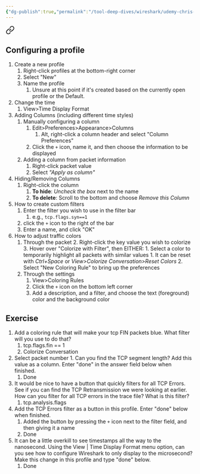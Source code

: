 ```yaml
---
{"dg-publish":true,"permalink":"/tool-deep-dives/wireshark/udemy-chris-greer/s3-configuring-wireshark/"}
---
```



<div class="transclusion internal-embed is-loaded"><a class="markdown-embed-link" href="/tool-deep-dives/wireshark/guides/changing-the-wireshark-display/#configuring-a-profile" aria-label="Open link"><svg xmlns="http://www.w3.org/2000/svg" width="24" height="24" viewBox="0 0 24 24" fill="none" stroke="currentColor" stroke-width="2" stroke-linecap="round" stroke-linejoin="round" class="svg-icon lucide-link"><path d="M10 13a5 5 0 0 0 7.54.54l3-3a5 5 0 0 0-7.07-7.07l-1.72 1.71"></path><path d="M14 11a5 5 0 0 0-7.54-.54l-3 3a5 5 0 0 0 7.07 7.07l1.71-1.71"></path></svg></a><div class="markdown-embed">



## Configuring a profile
1. Create a new profile
	1. Right-click profiles at the bottom-right corner
	2. Select "New"
	3. Name the profile
		1. Unsure at this point if it's created based on the currently open profile or the Default.
2. Change the time
	1. View>Time Display Format
3. Adding Columns (including different time styles)
	1. Manually configuring a column
		1. Edit>Preferences>Appearance>Columns
			1. Alt, right-click a column header and select "Column Preferences"
		2. Click the `+` icon, name it, and then choose the information to be displayed
	2. Adding a column from packet information
		1. Right-click packet value
		2. Select *"Apply as column"*
4. Hiding/Removing Columns
	1. Right-click the column
		1. **To hide**: *Uncheck the box* next to the name
		2. **To delete**: Scroll to the bottom and choose *Remove this Column*
5. How to create custom filters
	1. Enter the filter you wish to use in the filter bar
		1. e.g., `tcp.flags.syn==1`
	2. click the `+` icon to the right of the bar
	3. Enter a name, and click "OK"
6. How to adjust traffic colors
	1. Through the packet
		2. Right-click the key value you wish to colorize
		3. Hover over "Colorize with Filter", then EITHER:
			1. Select a color to temporarily highlight all packets with similar values
				1. It can be reset with *Ctrl+Space* or *View>Colorize Conversation>Reset Colors*
			2. Select "New Coloring Rule" to bring up the preferences
	2. Through the settings
		1. View>Coloring Rules
		2. Click the `+` icon on the bottom left corner
		3. Add a description, and a filter, and choose the text (foreground) color and the background color


</div></div>



## Exercise
1. Add a coloring rule that will make your tcp FIN packets blue. What filter will you use to do that?
	1. tcp.flags.fin == 1
	2. Colorize Conversation
3. Select packet number 1. Can you find the TCP segment length? Add this value as a column. Enter "done" in the answer field below when finished.
	1. Done
4. It would be nice to have a button that quickly filters for all TCP Errors. See if you can find the TCP Retransmission we were looking at earlier. How can you filter for all TCP errors in the trace file? What is this filter?
	1. tcp.analysis.flags
5. Add the TCP Errors filter as a button in this profile. Enter "done" below when finished.
	1. Added the button by pressing the `+` icon next to the filter field, and then giving it a name
	2. Done
7. It can be a little overkill to see timestamps all the way to the nanosecond. Using the View | Time Display Format menu option, can you see how to configure Wireshark to only display to the microsecond? Make this change in this profile and type "done" below.
	1. Done
